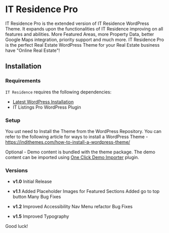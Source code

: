 
IT Residence Pro
===

IT Residence Pro is the extended version of IT Residence WordPress Theme. It expands upon the functionalities of IT Residence improving on all features and abilities. More Featured Areas, more Property Data, better Google Maps integration, priority support and much more. IT Residence Pro is the perfect Real Estate WordPress Theme for your Real Estate business have "Online Real Estate"!

Installation
---------------

### Requirements

`IT Residence` requires the following dependencies:

- [Latest WordPress Installation](https://wordpress.org/download/)
- IT Listings Pro WordPress Plugin

### Setup

You ust need to Install the Theme from the WordPress Repository.
You can refer to the following article for ways to install a WordPress Theme -
https://indithemes.com/how-to-install-a-wordpress-theme/

Optional -
Demo content is bundled with the theme package. The demo content can be imported using [One Click Demo Importer](https://wordpress.org/plugins/one-click-demo-import/ "One Click Demo Importer") plugin.

### Versions

* **v1.0**
    Initial Release

* **v1.1**
    Added Placeholder Images for Featured Sections
    Added go to top button
    Many Bug Fixes

* **v1.2**
    Improved Accessibility
    Nav Menu refactor
    Bug Fixes

* **v1.5**
    Improved Typography

Good luck!
